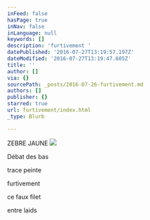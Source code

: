 ```yaml
---
inFeed: false
hasPage: true
inNav: false
inLanguage: null
keywords: []
description: 'furtivement '
datePublished: '2016-07-27T13:19:57.197Z'
dateModified: '2016-07-27T13:19:47.605Z'
title: ''
author: []
via: {}
sourcePath: _posts/2016-07-26-furtivement.md
authors: []
publisher: {}
starred: true
url: furtivement/index.html
_type: Blurb

---
```

ZEBRE JAUNE
![](https://the-grid-user-content.s3-us-west-2.amazonaws.com/89de2abd-2b73-46cc-943a-c3e43965d221.jpg)

Débat des bas

trace peinte

furtivement 

ce faux filet

entre laids